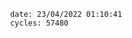 

                date: 23/04/2022 01:10:41
                cycles: 57480

                         